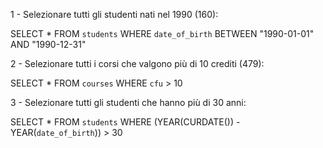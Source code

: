 1 - Selezionare tutti gli studenti nati nel 1990 (160):

SELECT *
FROM `students` 
WHERE `date_of_birth` BETWEEN "1990-01-01" AND "1990-12-31"

2 - Selezionare tutti i corsi che valgono più di 10 crediti (479):

SELECT *
FROM `courses` 
WHERE `cfu` > 10

3 - Selezionare tutti gli studenti che hanno più di 30 anni:

SELECT *
FROM `students` 
WHERE (YEAR(CURDATE()) - YEAR(`date_of_birth`)) > 30

